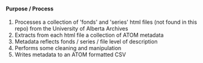 #### Purpose / Process
1.  Processes a collection of 'fonds' and 'series' html files (not found in this repo) from the University of Alberta Archives
2.  Extracts from each html file a collection of ATOM metadata
3.  Metadata reflects fonds / series / file level of description
4.  Performs some cleaning and manipulation
5.  Writes metadata to an ATOM formatted CSV



